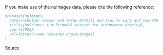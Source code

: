 If you make use of the nuImages data, please cite the following reference:

``` bibtex 
@dataset{nuImages,
  author={Holger Caesar and Varun Bankiti and Alex H. Lang and Sourabh Vora and Venice Erin Liong and Qiang Xu and Anush Krishnan and Yu Pan and Giancarlo Baldan and Oscar Beijbom},
  title={nuScenes: A multimodal dataset for autonomous driving},
  year={2020},
  url={https://www.nuscenes.org/nuimages}
}
```

[Source](https://www.nuscenes.org/nuimages)